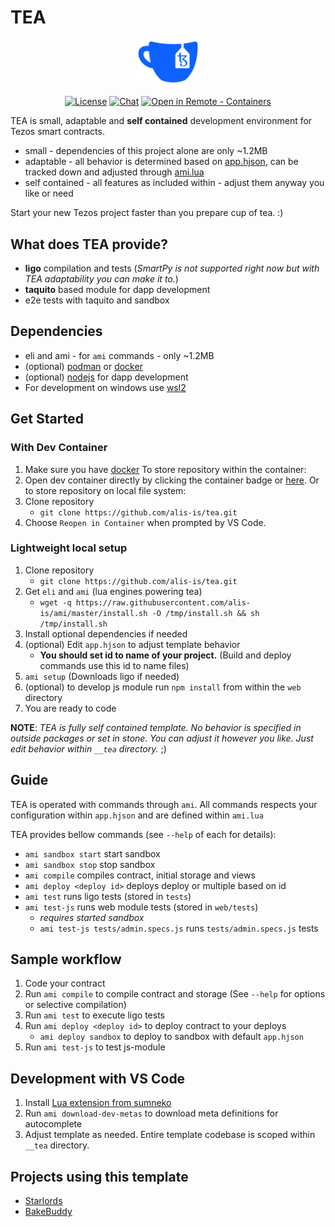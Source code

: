 # TEA 
<p align="center"><img width="100" src="https://raw.githubusercontent.com/alis-is/tea/main/__tea/assets/logo.svg" alt="TEA logo"></p>

<p align="center">
  <a href="https://raw.githubusercontent.com/alis-is/tea/main/LICENSE"><img src="https://img.shields.io/badge/License-MIT-green.svg?sanitize=true" alt="License"></a>
  <a href="https://discord.gg/WzqWTdD"><img src="https://img.shields.io/badge/chat-on%20discord-7289da.svg?sanitize=true" alt="Chat"></a>
  <a href="https://vscode.dev/redirect?url=vscode://ms-vscode-remote.remote-containers/cloneInVolume?url=https://github.com/alis-is/tea"><img src="https://img.shields.io/static/v1?label=Remote%20-%20Containers&message=Open&color=blue&logo=visualstudiocode" alt="Open in Remote - Containers"></a>
</p>

TEA is small, adaptable and **self contained** development environment for Tezos smart contracts.
- small - dependencies of this project alone are only ~1.2MB
- adaptable - all behavior is determined based on [app.hjson](https://github.com/alis-is/tea/blob/main/app.hjson), can be tracked down and adjusted through [ami.lua](https://github.com/alis-is/tea/blob/main/ami.lua)
- self contained - all features as included within - adjust them anyway you like or need

Start your new Tezos project faster than you prepare cup of tea. :)

## What does TEA provide?
- **ligo** compilation and tests (*SmartPy is not supported right now but with TEA adaptability you can make it to.*)
- **taquito** based module for dapp development
- e2e tests with taquito and sandbox

## Dependencies
- eli and ami - for `ami` commands - only ~1.2MB
- (optional) [podman](https://podman.io/getting-started/installation) or [docker](https://docs.docker.com/engine/install/)
- (optional) [nodejs](https://nodejs.org/en/download/) for dapp development
- For development on windows use [wsl2](https://docs.microsoft.com/en-us/windows/wsl/install)

## Get Started

### With Dev Container

1. Make sure you have [docker](https://docs.docker.com/engine/install/)
To store repository within the container:
2. Open dev container directly by clicking the container badge or [here](https://vscode.dev/redirect?url=vscode://ms-vscode-remote.remote-containers/cloneInVolume?url=https://github.com/alis-is/tea).
Or to store repository on local file system:
1. Clone repository
   - `git clone https://github.com/alis-is/tea.git`
2. Choose `Reopen in Container` when prompted by VS Code.

### Lightweight local setup
1. Clone repository 
   - `git clone https://github.com/alis-is/tea.git`
2. Get `eli` and `ami` (lua engines powering tea)
   - `wget -q https://raw.githubusercontent.com/alis-is/ami/master/install.sh -O /tmp/install.sh && sh /tmp/install.sh`
3. Install optional dependencies if needed
4. (optional) Edit `app.hjson` to adjust template behavior
   - **You should set id to name of your project.** (Build and deploy commands use this id to name files)
5. `ami setup` (Downloads ligo if needed)
6. (optional) to develop js module run `npm install` from within the `web` directory
7. You are ready to code

**NOTE**: *TEA is fully self contained template. No behavior is specified in outside packages or set in stone. You can adjust it however you like. Just edit behavior within `__tea` directory.* ;)

## Guide

TEA is operated with commands through `ami`. All commands respects your configuration within `app.hjson` and are defined within `ami.lua`

TEA provides bellow commands (see `--help` of each for details):
- `ami sandbox start` start sandbox
- `ami sandbox stop` stop sandbox
- `ami compile` compiles contract, initial storage and views
- `ami deploy <deploy id>` deploys deploy or multiple based on id
- `ami test` runs ligo tests (stored in `tests`)
- `ami test-js` runs web module tests (stored in `web/tests`)
  - *requires started sandbox*
  - `ami test-js tests/admin.specs.js` runs `tests/admin.specs.js` tests

## Sample workflow

1. Code your contract
2. Run `ami compile` to compile contract and storage (See `--help` for options or selective compilation)
3. Run `ami test` to execute ligo tests
4. Run `ami deploy <deploy id>` to deploy contract to your deploys
   - `ami deploy sandbox` to deploy to sandbox with default `app.hjson`
5. Run `ami test-js` to test js-module

## Development with VS Code

1. Install [Lua extension from sumneko](https://marketplace.visualstudio.com/items?itemName=sumneko.lua)
2. Run `ami download-dev-metas` to download meta definitions for autocomplete
3. Adjust template as needed. Entire template codebase is scoped within `__tea` directory.

## Projects using this template

- [Starlords](https://starlords.xyz/)
- [BakeBuddy](https://www.bakebuddy.xyz/)
